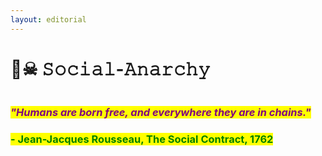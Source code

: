 ```yaml
---
layout: editorial
---
```


# 🏴☠ 𝚂𝚘𝚌𝚒𝚊𝚕-𝙰𝚗𝚊𝚛𝚌𝚑𝚢

<figure><img src="../../../../../.gitbook/assets/pexels-btgl-♡-3689679.jpg" alt=""><figcaption></figcaption></figure>

### _<mark style="color:purple;">"Humans are born free, and everywhere they are in chains."</mark>_

### &#x20;                                         <mark style="color:green;">**- Jean-Jacques Rousseau, The Social Contract, 1762**</mark>
